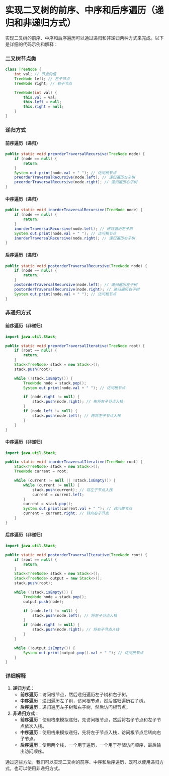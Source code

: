 # 实现二叉树的前序、中序和后序遍历（递归和非递归方式）

<font style="color:rgba(0, 0, 0, 0.82);">实现二叉树的前序、中序和后序遍历可以通过递归和非递归两种方式来完成。以下是详细的代码示例和解释：</font>

### <font style="color:rgba(0, 0, 0, 0.82);">二叉树节点类</font>

```java
class TreeNode {  
    int val; // 节点的值  
    TreeNode left; // 左子节点  
    TreeNode right; // 右子节点  

    TreeNode(int val) {  
        this.val = val;  
        this.left = null;  
        this.right = null;  
    }  
}
```

### <font style="color:rgba(0, 0, 0, 0.82);">递归方式</font>

#### <font style="color:rgba(0, 0, 0, 0.82);">前序遍历（递归）</font>

```java
public static void preorderTraversalRecursive(TreeNode node) {  
    if (node == null) {  
        return;  
    }  
    System.out.print(node.val + " "); // 访问根节点  
    preorderTraversalRecursive(node.left); // 递归遍历左子树  
    preorderTraversalRecursive(node.right); // 递归遍历右子树  
}
```

#### <font style="color:rgba(0, 0, 0, 0.82);">中序遍历（递归）</font>

```java
public static void inorderTraversalRecursive(TreeNode node) {  
    if (node == null) {  
        return;  
    }  
    inorderTraversalRecursive(node.left); // 递归遍历左子树  
    System.out.print(node.val + " "); // 访问根节点  
    inorderTraversalRecursive(node.right); // 递归遍历右子树  
}
```

#### <font style="color:rgba(0, 0, 0, 0.82);">后序遍历（递归）</font>

```java
public static void postorderTraversalRecursive(TreeNode node) {  
    if (node == null) {  
        return;  
    }  
    postorderTraversalRecursive(node.left); // 递归遍历左子树  
    postorderTraversalRecursive(node.right); // 递归遍历右子树  
    System.out.print(node.val + " "); // 访问根节点  
}
```

### <font style="color:rgba(0, 0, 0, 0.82);">非递归方式</font>

#### <font style="color:rgba(0, 0, 0, 0.82);">前序遍历（非递归）</font>

```java
import java.util.Stack;  

public static void preorderTraversalIterative(TreeNode root) {  
    if (root == null) {  
        return;  
    }  
    Stack<TreeNode> stack = new Stack<>();  
    stack.push(root);  

    while (!stack.isEmpty()) {  
        TreeNode node = stack.pop();  
        System.out.print(node.val + " "); // 访问根节点  

        if (node.right != null) {  
            stack.push(node.right); // 先将右子节点入栈  
        }  
        if (node.left != null) {  
            stack.push(node.left); // 再将左子节点入栈  
        }  
    }  
}
```

#### <font style="color:rgba(0, 0, 0, 0.82);">中序遍历（非递归）</font>

```java
import java.util.Stack;  

public static void inorderTraversalIterative(TreeNode root) {  
    Stack<TreeNode> stack = new Stack<>();  
    TreeNode current = root;  

    while (current != null || !stack.isEmpty()) {  
        while (current != null) {  
            stack.push(current); // 将左子节点入栈  
            current = current.left;  
        }  
        current = stack.pop();  
        System.out.print(current.val + " "); // 访问根节点  
        current = current.right; // 转向右子节点  
    }  
}
```

#### <font style="color:rgba(0, 0, 0, 0.82);">后序遍历（非递归）</font>

```java
import java.util.Stack;  

public static void postorderTraversalIterative(TreeNode root) {  
    if (root == null) {  
        return;  
    }  
    Stack<TreeNode> stack = new Stack<>();  
    Stack<TreeNode> output = new Stack<>();  
    stack.push(root);  

    while (!stack.isEmpty()) {  
        TreeNode node = stack.pop();  
        output.push(node);  

        if (node.left != null) {  
            stack.push(node.left); // 将左子节点入栈  
        }  
        if (node.right != null) {  
            stack.push(node.right); // 将右子节点入栈  
        }  
    }  

    while (!output.isEmpty()) {  
        System.out.print(output.pop().val + " "); // 访问根节点  
    }  
}
```

### <font style="color:rgba(0, 0, 0, 0.82);">详细解释</font>

1. **<font style="color:rgba(0, 0, 0, 0.82);">递归方式</font>**<font style="color:rgba(0, 0, 0, 0.82);">：</font>
    - **<font style="color:rgba(0, 0, 0, 0.82);">前序遍历</font>**<font style="color:rgba(0, 0, 0, 0.82);">：访问根节点，然后递归遍历左子树和右子树。</font>
    - **<font style="color:rgba(0, 0, 0, 0.82);">中序遍历</font>**<font style="color:rgba(0, 0, 0, 0.82);">：递归遍历左子树，访问根节点，然后递归遍历右子树。</font>
    - **<font style="color:rgba(0, 0, 0, 0.82);">后序遍历</font>**<font style="color:rgba(0, 0, 0, 0.82);">：递归遍历左子树和右子树，然后访问根节点。</font>
2. **<font style="color:rgba(0, 0, 0, 0.82);">非递归方式</font>**<font style="color:rgba(0, 0, 0, 0.82);">：</font>
    - **<font style="color:rgba(0, 0, 0, 0.82);">前序遍历</font>**<font style="color:rgba(0, 0, 0, 0.82);">：使用栈来模拟递归，先访问根节点，然后将右子节点和左子节点依次入栈。</font>
    - **<font style="color:rgba(0, 0, 0, 0.82);">中序遍历</font>**<font style="color:rgba(0, 0, 0, 0.82);">：使用栈来模拟递归，先将左子节点入栈，访问根节点后转向右子节点。</font>
    - **<font style="color:rgba(0, 0, 0, 0.82);">后序遍历</font>**<font style="color:rgba(0, 0, 0, 0.82);">：使用两个栈，一个用于遍历，一个用于存储访问顺序，最后输出访问顺序。</font>

<font style="color:rgba(0, 0, 0, 0.82);">通过这些方法，我们可以实现二叉树的前序、中序和后序遍历，既可以使用递归方式，也可以使用非递归方式。</font>
